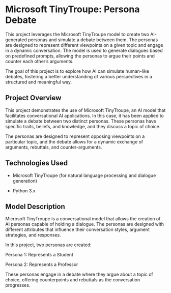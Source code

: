 # Microsoft TinyTroupe: Persona Debate

This project leverages the Microsoft TinyTroupe model to create two AI-generated personas and simulate a debate between them. The personas are designed to represent different viewpoints on a given topic and engage in a dynamic conversation. The model is used to generate dialogues based on predefined prompts, allowing the personas to argue their points and counter each other’s arguments.

The goal of this project is to explore how AI can simulate human-like debates, fostering a better understanding of various perspectives in a structured and meaningful way.

## Project Overview
This project demonstrates the use of Microsoft TinyTroupe, an AI model that facilitates conversational AI applications. In this case, it has been applied to simulate a debate between two distinct personas. These personas have specific traits, beliefs, and knowledge, and they discuss a topic of choice.

The personas are designed to represent opposing viewpoints on a particular topic, and the debate allows for a dynamic exchange of arguments, rebuttals, and counter-arguments.

## Technologies Used
- Microsoft TinyTroupe (for natural language processing and dialogue generation)

- Python 3.x

## Model Description
Microsoft TinyTroupe is a conversational model that allows the creation of AI personas capable of holding a dialogue. The personas are designed with different attributes that influence their conversation styles, argument strategies, and responses.

In this project, two personas are created:

Persona 1: Represents a Student

Persona 2: Represents a Professor

These personas engage in a debate where they argue about a topic of choice, offering counterpoints and rebuttals as the conversation progresses.